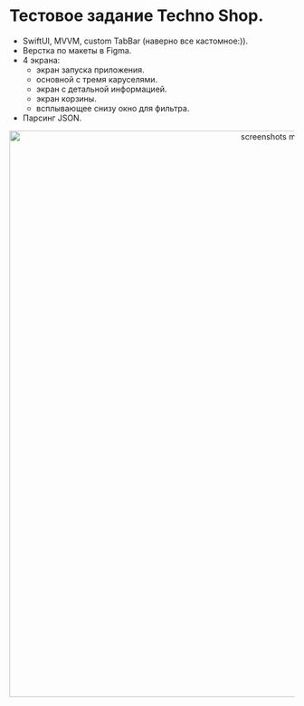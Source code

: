 # Тестовое задание Techno Shop.

- SwiftUI, MVVM, custom TabBar (наверно все кастомное:)).
- Верстка по макеты в Figma.
- 4 экрана:
    - экран запуска приложения.
    - основной с тремя каруселями.
    - экран с детальной информацией.
    - экран корзины.
    - всплывающее снизу окно для фильтра.
- Парсинг JSON.



<p align="center">
<img src="https://github.com/iamalexmih/testAppTechnoShop-submit" 
alt="screenshots main Screen App" width="1000" />
</p>
